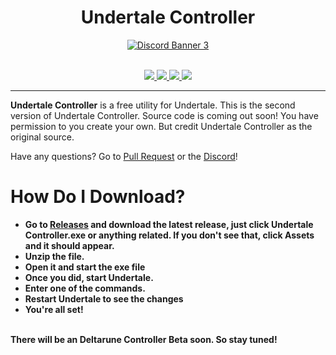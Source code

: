 <h1 align="center">Undertale Controller</h1>
<p align="center">
<a href="https://discord.gg/cGyyfwbs">
<img src="https://discord.com/api/guilds/845095535329542144/widget.png?style=banner4" alt="Discord Banner 3"/>
  </a>
<br/>
<br/>
</p>
<p align = 'center'>
<a href="https://github.com/Great-Hacking/Undertale-Controller-2.0/releases/latest/download/undertale-controller-2.zip">
  <img src="https://img.shields.io/github/v/release/Great-Hacking/Undertale-Controller-2.0?label=version%20type&logo=discor&style=for-the-badge">
 </a>

<a href="https://github.com/Great-Hacking/Undertale-Controller-2.0/releases/latest/download/undertale-controller-2.zip">
<img src="https://img.shields.io/github/downloads/Great-Hacking/Undertale-Controller-2.0/total?color=white&label=download&logo=download&logoColor=white&style=for-the-badge" >
 </a>
<a href="https://discord.gg/cGyyfwbs">
<img src="https://img.shields.io/discord/837913409365475328?color=blue&label=discord&logo=discord&logoColor=blue&style=for-the-badge" >
 </a>
<a href="https://www.youtube.com/channel/UCL3XW3JfhRCZpeHJOFAV56Q/?sub_confirmation=1">
<img src="https://img.shields.io/youtube/channel/subscribers/UCL3XW3JfhRCZpeHJOFAV56Q?color=red&label=youtube&logo=youtube&logoColor=red&style=for-the-badge" >
 </a>
</p>

<hr>

**Undertale Controller** is a free utility for Undertale.
This is the second version of Undertale Controller. Source code is coming out soon! You have permission to you create your own. But credit Undertale Controller as the original source.



Have any questions? Go to [Pull Request](https://github.com/Great-Hacking/Undertale-Controller-2.0/pulls) or the [Discord](https://discord.gg/cGyyfwbs)!
# How Do I Download?
- **Go to [Releases](https://github.com/Great-Hacking/Undertale-Controller-2.0/releases) and download the latest release, just click Undertale Controller.exe or anything related. If you don't see that, click Assets and it should appear.**
- **Unzip the file.**
- **Open it and start the exe file**
- **Once you did, start Undertale.**
- **Enter one of the commands.**
- **Restart Undertale to see the changes**
- **You're all set!**

<br>
<b>There will be an Deltarune Controller Beta soon. So stay tuned!</b>
